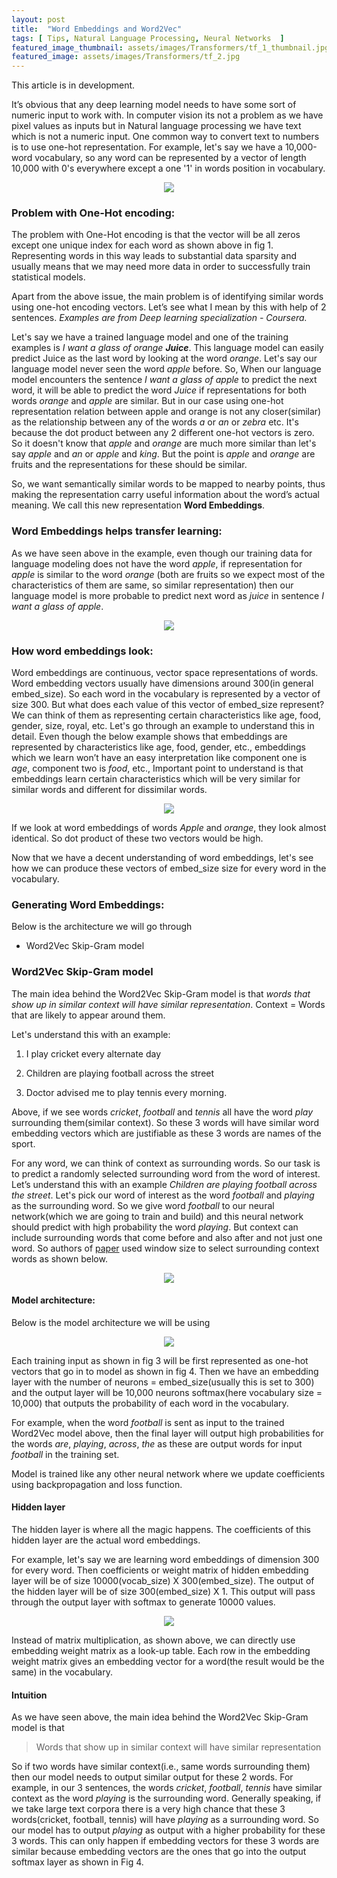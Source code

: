 ```yaml
---
layout: post
title:  "Word Embeddings and Word2Vec"
tags: [ Tips, Natural Language Processing, Neural Networks  ]
featured_image_thumbnail: assets/images/Transformers/tf_1_thumbnail.jpg
featured_image: assets/images/Transformers/tf_2.jpg
---
```


This article is in development.


It’s obvious that any deep learning model needs to have some sort of numeric input to work with. In computer vision its not a problem as we have pixel values as inputs but in Natural language processing we have text which is not a numeric input. One common way to convert text to numbers is to use one-hot representation. For example, let's say we have a 10,000-word vocabulary, so any word can be represented by a vector of length 10,000 with 0's everywhere except a one '1' in words position in vocabulary. 



<p align="center">
  <img src="https://raw.githubusercontent.com/raviteja-ganta/raviteja-ganta.github.io/main/assets/images/word embeddings/we_1.png" />
</p>



### Problem with One-Hot encoding:

The problem with One-Hot encoding is that the vector will be all zeros except one unique index for each word as shown above in fig 1. Representing words in this way leads to substantial data sparsity and usually means that we may need more data in order to successfully train statistical models.


Apart from the above issue, the main problem is of identifying similar words using one-hot encoding vectors. Let’s see what I mean by this with help of 2 sentences. *Examples are from Deep learning specialization - Coursera.*


Let's say we have a trained language model and one of the training examples is *I want a glass of orange **Juice***. This language model can easily predict Juice as the last word by looking at the word *orange*. Let's say our language model never seen the word *apple* before. So, When our language model encounters the sentence *I want a glass of apple* to predict the next word, it will be able to predict the word *Juice* if representations for both words *orange* and *apple* are similar. But in our case using one-hot representation relation between apple and orange is not any closer(similar) as the relationship between any of the words *a* or *an* or *zebra* etc. It's because the dot product between any 2 different one-hot vectors is zero. So it doesn't know that *apple* and *orange* are much more similar than let's say *apple* and *an* or *apple* and *king*. But the point is *apple* and *orange* are fruits and the representations for these should be similar.


So, we want semantically similar words to be mapped to nearby points, thus making the representation carry useful information about the word’s actual meaning. We call this new representation **Word Embeddings**.



### Word Embeddings helps transfer learning:

As we have seen above in the example, even though our training data for language modeling does not have the word *apple*, if representation for *apple* is similar to the word *orange* (both are fruits so we expect most of the characteristics of them are same, so similar representation) then our language model is more probable to predict next word as *juice* in sentence *I want a glass of apple*.


<p align="center">
  <img src="https://raw.githubusercontent.com/raviteja-ganta/raviteja-ganta.github.io/main/assets/images/word embeddings/we_2.png" />
</p>


### How word embeddings look:

Word embeddings are continuous, vector space representations of words. Word embedding vectors usually have dimensions around 300(in general embed_size). So each word in the vocabulary is represented by a vector of size 300. But what does each value of this vector of embed_size represent? We can think of them as representing certain characteristics like age, food, gender, size, royal, etc. Let's go through an example to understand this in detail. Even though the below example shows that embeddings are represented by characteristics like age, food, gender, etc., embeddings which we learn won’t have an easy interpretation like component one is *age*, component two is *food*, etc., Important point to understand is that embeddings learn certain characteristics which will be very similar for similar words and different for dissimilar words.


<p align="center">
  <img src="https://raw.githubusercontent.com/raviteja-ganta/raviteja-ganta.github.io/main/assets/images/word embeddings/we_3.png" />
</p>


If we look at word embeddings of words *Apple* and *orange*, they look almost identical. So dot product of these two vectors would be high.

Now that we have a decent understanding of word embeddings, let's see how we can produce these vectors of embed_size size for every word in the vocabulary.


### Generating Word Embeddings:

Below is the architecture we will go through

* Word2Vec Skip-Gram model



### Word2Vec Skip-Gram model


The main idea behind the Word2Vec Skip-Gram model is that *words that show up in similar context will have similar representation*. Context = Words that are likely to appear around them.


Let's understand this with an example:

1) I play cricket every alternate day

2) Children are playing football across the street

3) Doctor advised me to play tennis every morning.


Above, if we see words *cricket*, *football* and *tennis* all have the word *play* surrounding them(similar context). So these 3 words will have similar word embedding vectors which are justifiable as these 3 words are names of the sport.



For any word, we can think of context as surrounding words. So our task is to predict a randomly selected surrounding word from the word of interest. Let’s understand this with an example *Children are playing football across the street*. Let's pick our word of interest as the word *football* and *playing* as the surrounding word. So we give word *football* to our neural network(which we are going to train and build) and this neural network should predict with high probability the word *playing*. But context can include surrounding words that come before and also after and not just one word. So authors of [paper](https://arxiv.org/pdf/1301.3781.pdf) used window size to select surrounding context words as shown below.



<p align="center">
  <img src="https://raw.githubusercontent.com/raviteja-ganta/raviteja-ganta.github.io/main/assets/images/word embeddings/we_4.png" />
</p>


#### Model architecture:

Below is the model architecture we will be using


<p align="center">
  <img src="https://raw.githubusercontent.com/raviteja-ganta/raviteja-ganta.github.io/main/assets/images/word embeddings/we_5.png" />
</p>


Each training input as shown in fig 3 will be first represented as one-hot vectors that go in to model as shown in fig 4. Then we have an embedding layer with the number of neurons = embed_size(usually this is set to 300) and the output layer will be 10,000 neurons softmax(here vocabulary size = 10,000) that outputs the probability of each word in the vocabulary.


For example, when the word *football* is sent as input to the trained Word2Vec model above, then the final layer will output high probabilities for the words *are*, *playing*, *across*, *the* as these are output words for input *football* in the training set.



Model is trained like any other neural network where we update coefficients using backpropagation and loss function.

#### Hidden layer

The hidden layer is where all the magic happens. The coefficients of this hidden layer are the actual word embeddings.


For example, let's say we are learning word embeddings of dimension 300 for every word. Then coefficients or weight matrix of hidden embedding layer will be of size 10000(vocab_size) X 300(embed_size). The output of the hidden layer will be of size 300(embed_size) X 1. This output will pass through the output layer with softmax to generate 10000 values.


<p align="center">
  <img src="https://raw.githubusercontent.com/raviteja-ganta/raviteja-ganta.github.io/main/assets/images/word embeddings/we_6.png" />
</p>


Instead of matrix multiplication, as shown above, we can directly use embedding weight matrix as a look-up table. Each row in the embedding weight matrix gives an embedding vector for a word(the result would be the same) in the vocabulary.


#### Intuition


As we have seen above, the main idea behind the Word2Vec Skip-Gram model is that

> Words that show up in similar context will have similar representation

So if two words have similar context(i.e., same words surrounding them) then our model needs to output similar output for these 2 words. For example, in our 3 sentences, the words *cricket*, *football*, *tennis* have similar context as the word *playing* is the surrounding word. Generally speaking, if we take large text corpora there is a very high chance that these 3 words(cricket, football, tennis) will have *playing* as a surrounding word. So our model has to output *playing* as output with a higher probability for these 3 words. This can only happen if embedding vectors for these 3 words are similar because embedding vectors are the ones that go into the output softmax layer as shown in Fig 4.







